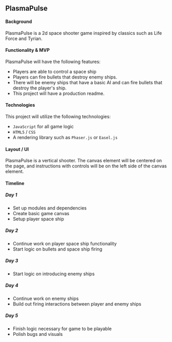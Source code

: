 ## PlasmaPulse

#### Background
PlasmaPulse is a 2d space shooter game inspired by classics such as Life Force and Tyrian.

#### Functionality & MVP
PlasmaPulse will have the following features:
- Players are able to control a space ship
- Players can fire bullets that destroy enemy ships.
- There will be enemy ships that have a basic AI and can fire bullets that destroy the player's ship.
- This project will have a production readme.

#### Technologies
This project will utilize the following technologies:
- `JavaScript` for all game logic
- `HTML5` / `CSS`
- A rendering library such as `Phaser.js` or `Easel.js`

#### Layout / UI
PlasmaPulse is a vertical shooter. The canvas element will be centered on the page, and instructions with controls will be on the left side of the canvas element.

#### Timeline

##### Day 1
- Set up modules and dependencies
- Create basic game canvas
- Setup player space ship

##### Day 2
- Continue work on player space ship functionality
- Start logic on bullets and space ship firing

##### Day 3
- Start logic on introducing enemy ships

##### Day 4
- Continue work on enemy ships
- Build out firing interactions between player and enemy ships

##### Day 5
- Finish logic necessary for game to be playable
- Polish bugs and visuals
